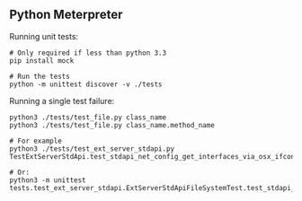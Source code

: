 ## Python Meterpreter

Running unit tests:

```
# Only required if less than python 3.3
pip install mock

# Run the tests
python -m unittest discover -v ./tests
```

Running a single test failure:

```
python3 ./tests/test_file.py class_name
python3 ./tests/test_file.py class_name.method_name

# For example
python3 ./tests/test_ext_server_stdapi.py TestExtServerStdApi.test_stdapi_net_config_get_interfaces_via_osx_ifconfig

# Or:
python3 -m unittest tests.test_ext_server_stdapi.ExtServerStdApiFileSystemTest.test_stdapi_fs_stat
```

